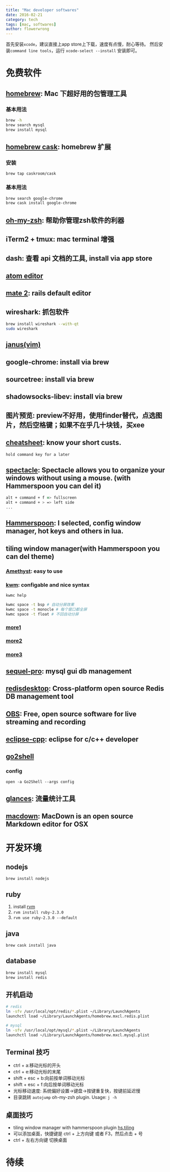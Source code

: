 ```yaml
---
title: "Mac developer softwares"
date: 2016-02-21
category: tech
tags: [mac, softwares]
author: flowerwrong
---
```


首先安装`xcode`，建议直接上app store上下载，速度有点慢，耐心等待。
然后安装`command line tools`，运行 `xcode-select --install` 安装即可。

# 免费软件

## [homebrew](http://brew.sh/): Mac 下超好用的包管理工具

### 基本用法

```zsh
brew -h
brew search mysql
brew install mysql
```

## [homebrew cask](http://caskroom.io/): homebrew 扩展

### 安装

`brew tap caskroom/cask`

### 基本用法

```zsh
brew search google-chrome
brew cask install google-chrome
```

## [oh-my-zsh](https://github.com/robbyrussell/oh-my-zsh): 帮助你管理zsh软件的利器
## iTerm2 + tmux: mac terminal 增强
## dash: 查看 api 文档的工具, install via app store
## [atom editor](http://atom.io/)
## [mate 2](https://macromates.com/): rails default editor
## wireshark: 抓包软件

```zsh
brew install wireshark --with-qt
sudo wireshark
```

## [janus(vim)](https://github.com/carlhuda/janus)
## google-chrome: install via brew
## sourcetree: install via brew
## shadowsocks-libev: install via brew
## 图片预览: preview不好用，使用finder替代，点选图片，然后空格键；如果不在乎几十块钱，买xee
## [cheatsheet](https://www.mediaatelier.com/CheatSheet/): know your short custs.

`hold command key for a later`

## [spectacle](https://github.com/eczarny/spectacle): Spectacle allows you to organize your windows without using a mouse. (with Hammerspoon you can del it)

```zsh
alt + command + f => fullscreen
alt + command + > => left side
...
```

## [Hammerspoon](http://www.hammerspoon.org/): I selected, config window manager, hot keys and others in lua.

## tiling window manager(with Hammerspoon you can del theme)

### [Amethyst](https://github.com/ianyh/Amethyst): easy to use
### [kwm](https://github.com/koekeishiya/kwm): configable and nice syntax

```zsh
kwmc help

kwmc space -t bsp # 自动分屏效果
kwmc space -t monocle # 每个窗口都全屏
kwmc space -t float # 不回自动分屏
```

### [more1](http://apple.stackexchange.com/questions/9659/what-window-management-options-exist-for-os-x)
### [more2](https://news.ycombinator.com/item?id=10771186)
### [more3](https://news.ycombinator.com/item?id=8768022)

## [sequel-pro](http://www.sequelpro.com/): mysql gui db management
## [redisdesktop](http://redisdesktop.com/): Cross-platform open source Redis DB management tool
## [OBS](https://obsproject.com/): Free, open source software for live streaming and recording
## [eclipse-cpp](http://www.eclipse.org/downloads/packages/eclipse-ide-cc-developers/mars2): eclipse for c/c++ developer
## [go2shell](http://zipzapmac.com/go2shell)

### config

`open -a Go2Shell --args config`

## [glances](https://github.com/nicolargo/glances): 流量统计工具
## [macdown](http://macdown.uranusjr.com/): MacDown is an open source Markdown editor for OSX

# 开发环境

## nodejs

`brew install nodejs`

## ruby

1. install [rvm](http://rvm.io/)
2. `rvm install ruby-2.3.0`
3. `rvm use ruby-2.3.0 --default`

## java

`brew cask install java`

## database

```zsh
brew install mysql
brew install redis
```

## 开机启动

```zsh
# redis
ln -sfv /usr/local/opt/redis/*.plist ~/Library/LaunchAgents
launchctl load ~/Library/LaunchAgents/homebrew.mxcl.redis.plist

# mysql
ln -sfv /usr/local/opt/mysql/*.plist ~/Library/LaunchAgents
launchctl load ~/Library/LaunchAgents/homebrew.mxcl.mysql.plist
```

## Terminal 技巧

* ctrl + a:移动光标的开头
* ctrl + e:移动光标的末尾
* shift + esc + b:向前按单词移动光标
* shift + esc + f:向后按单词移动光标
* 光标移动速度: 系统偏好设置->键盘->按键重复快，按键前延迟慢
* 目录跳转 `autojump` oh-my-zsh plugin. Usage: `j -h`

## 桌面技巧

* tiling window manager with hammerspoon plugin [hs.tiling](https://github.com/dsanson/hs.tiling)
* 可以添加桌面，快捷键是 ctrl + 上方向键 或者 F3，然后点击 + 号
* ctrl + 左右方向键 切换桌面

# 待续
